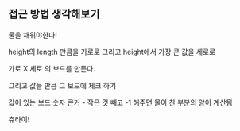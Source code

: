 ## 접근 방법 생각해보기

물을 채워야한다!

height의 length 만큼을 가로로
그리고 height에서 가장 큰 값을 세로로

가로 X 세로 의 보드를 만든다.

그리고 값들 만큼 그 보드에 체크 하기

값이 있는 보드 숫자 큰거 - 작은 것 빼고 -1 해주면 물이 찬 부분의 양이 계산됨

츄라이!